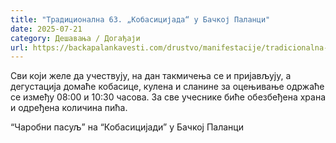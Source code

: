 ```yaml
---
title: "Традиционална 63. „Кобасицијада“ у Бачкој Паланци"
date: 2025-07-21
category: Дешавања / Догађаји
url: https://backapalankavesti.com/drustvo/manifestacije/tradicionalna-63-kobasicijada-u-backoj-palanci/
---
```


Сви који желе да учествују, на дан такмичења се и пријављују, а дегустација домаће кобасице, кулена и сланине за оцењивање одржаће се између 08:00 и 10:30 часова. За све учеснике биће обезбеђена храна и одређена количина пића.

“Чаробни пасуљ” на “Кобасицијади” у Бачкој Паланци
